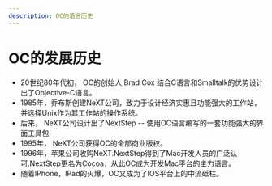 ```yaml
---
description: OC的语言历史
---
```


# OC的发展历史

* 20世纪80年代初， OC的创始人 Brad Cox 结合C语言和Smalltalk的优势设计出了Objective-C语言。
* 1985年，乔布斯创建NeXT公司，致力于设计经济实惠且功能强大的工作站，并选择Unix作为其工作站的操作系统。
* 后来， NeXT公司设计出了NextStep -- 使用OC语言编写的一套功能强大的界面工具包
* 1995年， NeXT公司获得OC的全部商业版权。
* 1996年，苹果公司收购NeXT.NextStep得到了Mac开发人员的广泛认可.NextStep更名为Cocoa，从此OC成为开发Mac平台的主力语言。
* 随着IPhone，IPad的火爆，OC又成为了IOS平台上的中流砥柱。

